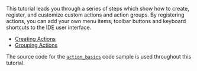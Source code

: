 [//]: # (title: Actions Tutorial)

<!-- Copyright 2000-2022 JetBrains s.r.o. and other contributors. Use of this source code is governed by the Apache 2.0 license that can be found in the LICENSE file. -->

This tutorial leads you through a series of steps which show how to create, register, and customize custom actions and action groups.
By registering actions, you can add your own menu items, toolbar buttons and keyboard shortcuts to the IDE user interface.
* [Creating Actions](working_with_custom_actions.md)
* [Grouping Actions](grouping_action.md)

The source code for the [`action_basics`](%gh-sdk-samples%/action_basics) code sample is used throughout this tutorial.
